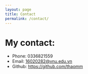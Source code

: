 ```yaml
---
layout: page
title: Contact
permalink: /contact/
---
```


# My contact:
- Phone: 0336821559
- Email: 16020282@vnu.edu.vn
- Github: https://github.com/thaomm